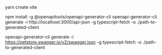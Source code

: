 yarn create vite

npm install -g @openapitools/openapi-generator-cli
openapi-generator-cli generate -i http://localhost:3000/api-json -g typescript-fetch -o ./path-to-generated-client

openapi-generator-cli generate -i https://petstore.swagger.io/v2/swagger.json -g typescript-fetch -o ./path-to-generated-client
